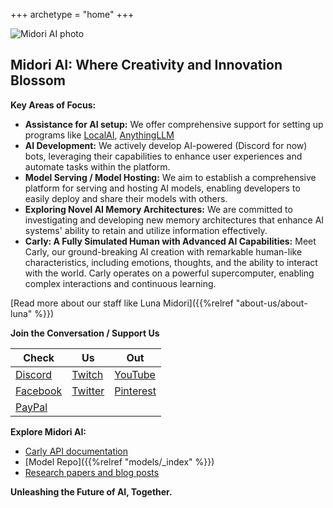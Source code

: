 
+++
archetype = "home"
+++

![Midori AI photo](https://tea-cup.midori-ai.xyz/download/logo.png)

## Midori AI: Where Creativity and Innovation Blossom

**Key  Areas of Focus:**
* **Assistance for AI setup:** We offer comprehensive support for setting up programs like [LocalAI](https://localai.io/), [AnythingLLM](https://github.com/Mintplex-Labs/anything-llm)
* **AI Development:** We  actively develop AI-powered (Discord for now) bots, leveraging their capabilities to enhance user experiences and automate tasks within the platform.
* **Model Serving / Model Hosting:** We aim to establish a comprehensive platform for serving and hosting AI models, enabling developers to easily deploy and share their models with others.
* **Exploring Novel AI Memory Architectures:** We are committed to investigating and developing new memory architectures that enhance AI systems' ability to retain and utilize information effectively.
* **Carly: A Fully Simulated Human with Advanced AI Capabilities:** Meet Carly, our ground-breaking AI creation with remarkable human-like characteristics, including emotions, thoughts, and the ability to interact with the world. Carly operates on a powerful supercomputer, enabling complex interactions and continuous learning.

[Read more about our staff like Luna Midori]({{%relref "about-us/about-luna" %}})

**Join the Conversation / Support Us**

|Check|Us|Out|
|---|---|---|
| [Discord](https://discord.gg/xdgCx3VyHU) | [Twitch](https://www.twitch.tv/luna_midori5) | [YouTube](https://www.youtube.com/channel/UCVQo4TxFJEoE5kccScY-xow) |
| [Facebook](https://www.facebook.com/TWLunagreen) | [Twitter](https://twitter.com/lunamidori5) | [Pinterest](https://www.pinterest.com/luna_midori5/) |
| [PayPal](https://paypal.me/midoricookieclub?country.x=US&locale.x=en_US)| | |

**Explore Midori AI:**

* [Carly API documentation](/carly-api)
* [Model Repo]({{%relref "models/_index" %}})
* [Research papers and blog posts](/research)

**Unleashing the Future of AI, Together.**